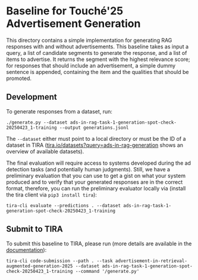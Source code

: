 # Baseline for Touché'25 Advertisement Generation

This directory contains a simple implementation for generating RAG responses with and without advertisements. This baseline takes as input a query, a list of candidate segments to generate the response, and a list of items to advertise. It returns the segment with the highest relevance score; for responses that should include an advertisement, a simple dummy sentence is appended, containing the item and the qualities that should be promoted.

## Development

<!--This directory is [configured as DevContainer](https://code.visualstudio.com/docs/devcontainers/containers), i.e., you can open this directory with VS Code or some other DevContainer compatible IDE to work directly in the Docker container with all dependencies installed.-->

To generate responses from a dataset, run:

```
./generate.py --dataset ads-in-rag-task-1-generation-spot-check-20250423_1-training --output generations.jsonl
```

The `--dataset` either must point to a local directory or must be the ID of a dataset in TIRA ([tira.io/datasets?query=ads-in-rag-generation](https://archive.tira.io/datasets?query=ads-in-rag-generation) shows an overview of available datasets).

The final evaluation will require access to systems developed during the ad detection tasks (and potentially human judgments). Still, we have a preliminary evaluation that you can use to get a gist on what your system produced and to verify that your generated responses are in the correct format, therefore, you can run the preliminary evaluator locally via (install the tira client via `pip3 install tira`):

```
tira-cli evaluate --predictions . --dataset ads-in-rag-task-1-generation-spot-check-20250423_1-training
```

## Submit to TIRA

To submit this baseline to TIRA, please run (more details are available in the [documentation](https://docs.tira.io/participants/participate.html#submitting-your-submission)):

```
tira-cli code-submission --path . --task advertisement-in-retrieval-augmented-generation-2025 --dataset ads-in-rag-task-1-generation-spot-check-20250423_1-training --command '/generate.py'
```
